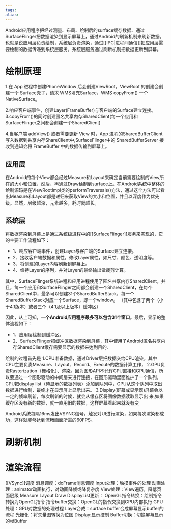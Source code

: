```yaml
---
tags: 
alias:
---
```

Android应用程序把经过测量、布局、绘制后的surface缓存数据、通过SurfaceFlinger把数据渲染到显示屏幕上，通过Android的刷新机制来刷新数据。
也就是说应用层负责绘制，系统层负责渲染，通过[[IPC|进程间通信]]把应用层需要绘制的数据传递到系统层服务，系统层服务通过刷新机制把数据更新到屏幕。

# 绘制原理
1.在 App 进程中创建PhoneWindow 后会创建ViewRoot。ViewRoot 的创建会创建一个 Surface壳子，请求 WMS填充Surface，WMS copyFrom() 一个 NativeSurface。

2.响应客户端事件，创建Layer(FrameBuffer)与客户端的Surface建立连接。 
3.copyFrom()的同时创建匿名共享内存SharedClient(每一个应用和SurfaceFlinger之间都会创建一个SharedClient)  

4.当客户端 addView() 或者需要更新 View 时，App 进程的SharedBufferClient 写入数据到共享内存ShareClient中,SurfaceFlinger中的 SharedBufferServer 接收到通知会将 FrameBuffer 中的数据传输到屏幕上。
## 应用层
在Android的每个View都会经过Measure和Layout来确定当前需要绘制的View所在的大小和位置，然后，再通过Draw绘制到surface上。在Android系统中整体的绘制源码是在ViewRootImpl类的performTraversals()方法，通过这个方法可以看出Measure和Layout都是递归来获取View的大小和位置，并且以深度作为优先级。显然，层级越深，元素越多，耗时就越长。

## 系统层
将数据渲染到屏幕上是通过系统级进程中的[[SurfaceFlinger]]服务来实现的，它的主要工作流程如下：

-   1、响应客户端事件，创建Layer与客户端的Surface建立连接。
-   2、接收客户端数据和属性，修改Layer属性，如尺寸、颜色、透明度等。
-   3、将创建的Layer内容刷新到屏幕上。
-   4、维持Layer的序列，并对Layer的最终输出做裁剪计算。

其中，SurfaceFlinger系统进程和应用进程使用了匿名共享内存SharedClient，并且，每一个应用和SurfaceFlinger之间都会创建一个SharedClient，在每个SharedClient中，最多可以创建31个SharedBufferStack，每一个SharedBufferStack对应一个Surface，即一个window。
（其中包含了两个（小于4.1版本）或者三个（4.1及以上版本）缓冲区）

因此，从上可知，**一个Android应用程序最多可以包含31个窗口**。最后，显示的整体流程如下：

-   1、应用层绘制到缓冲区。
-   2、SurfaceFlinger把缓冲区数据渲染到屏幕，其中使用了Android匿名共享内存SharedClient缓存需要显示的数据来达到目的.

绘制的过程首先是 
1.CPU准备数据，通过Driver层把数据交给CPU渲染，其中CPU主要负责Measure、Layout、Record、Execute的数据计算工作，
2.GPU负责Rasterization（栅格化）、渲染。因为图形API不允许CPU直接和GPU通信，所以要通过一个图形驱动的中间层来进行连接，在图形驱动里面维护了一个队列，CPU把display list（待显示的数据列表）添加到队列中，GPU从这个队列中取出数据进行绘制，最终才在显示屏上显示出来。
3.Display(屏幕或显示器)屏幕会以一定的帧率刷新，每次刷新的时候，就会从缓存区将图像数据读取显示出 来,如果缓存区没有新的数据，就一直用旧的数据，这样屏幕看起来就没有变

Android系统每隔16ms发出VSYNC信号，触发对UI进行渲染，如果每次渲染都成功，这样就能够达到流畅画面所需的60FPS。
# 刷新机制




# 渲染流程
[[VSync]]调度
消息调度：doFrame消息调度
Input处理：触摸事件的处理
动画处理：animator动画执行，对动画降帧或降复杂度
View处理：View遍历，降低页面层级
Measure
Layout
Draw
DisplayList更新：
OpenGL指令转换：绘制指令转换为OpenGL指令
指令buffer交换：OpenGL的指令交换到GPU内部执行
GPU处理：GPU对数据的处理过程
Layer合成：surface buffer合成屏幕显示buffer的流程
光栅化：将矢量图转换为位图
Display:显示控制
Buffer切换：切换屏幕显示的帧Buffer





